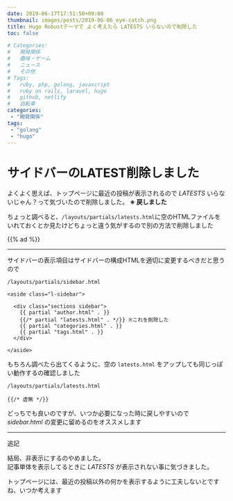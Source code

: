 ```yaml
---
date: 2019-06-17T17:51:50+09:00
thumbnail: images/posts/2019-06-06_eye-catch.png
title: Hugo Robustテーマで よく考えたら LATESTS いらないので削除した
toc: false

# Categories:
#   開発関係
#   趣味・ゲーム
#   ニュース
#   その他
# Tags:
#   ruby, php, golang, javascript
#   ruby on rails, laravel, hugo
#   github, netlify
#   自転車
categories:
 - "開発関係"
tags:
 - "golang"
 - "hugo"
---
```


# サイドバーのLATEST削除しました
よくよく思えば、トップページに最近の投稿が表示されるので _LATESTS_ いらないじゃん？って気づいたので削除しました。 __※ 戻しました__

ちょっと調べると、<code>/layouts/partials/latests.html</code>に空のHTMLファイルをいれておくとか見たけどちょっと違う気がするので別の方法で削除しました

{{% ad %}}

* * *

サイドバーの表示項目はサイドバーの構成HTMLを適切に変更するべきだと思うので

```
/layouts/partials/sidebar.html

<aside class="l-sidebar">

  <div class="sections sidebar">
    {{ partial "author.html" . }}
    {{/* partial "latests.html" . */}} ※これを削除した
    {{ partial "categories.html" . }}
    {{ partial "tags.html" . }}
  </div>

</aside>
```

もちろん調べたら出てくるように、空の <code>latests.html</code> をアップしても同じっぽい動作するの確認しました

```
/layouts/partials/latests.html

{{/* 虚無 */}}
```

どっちでも良いのですが、いつか必要になった時に戻しやすいので _sidebar.html_ の変更に留めるのをオススメします

* * *

追記

結局、非表示にするのやめました。  
記事単体を表示してるときに _LATESTS_ が表示されない事に気づきました。

トップページには、最近の投稿以外の何かを表示するように工夫しないとですね、いつか考えます